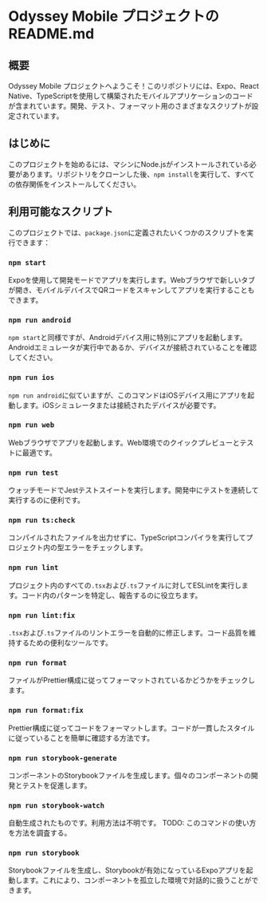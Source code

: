 # Odyssey Mobile プロジェクトのREADME.md

## 概要
Odyssey Mobile プロジェクトへようこそ！このリポジトリには、Expo、React Native、TypeScriptを使用して構築されたモバイルアプリケーションのコードが含まれています。開発、テスト、フォーマット用のさまざまなスクリプトが設定されています。

## はじめに
このプロジェクトを始めるには、マシンにNode.jsがインストールされている必要があります。リポジトリをクローンした後、`npm install`を実行して、すべての依存関係をインストールしてください。

## 利用可能なスクリプト
このプロジェクトでは、`package.json`に定義されたいくつかのスクリプトを実行できます：

### `npm start`
Expoを使用して開発モードでアプリを実行します。Webブラウザで新しいタブが開き、モバイルデバイスでQRコードをスキャンしてアプリを実行することもできます。

### `npm run android`
`npm start`と同様ですが、Androidデバイス用に特別にアプリを起動します。Androidエミュレータが実行中であるか、デバイスが接続されていることを確認してください。

### `npm run ios`
`npm run android`に似ていますが、このコマンドはiOSデバイス用にアプリを起動します。iOSシミュレータまたは接続されたデバイスが必要です。

### `npm run web`
Webブラウザでアプリを起動します。Web環境でのクイックプレビューとテストに最適です。

### `npm run test`
ウォッチモードでJestテストスイートを実行します。開発中にテストを連続して実行するのに便利です。

### `npm run ts:check`
コンパイルされたファイルを出力せずに、TypeScriptコンパイラを実行してプロジェクト内の型エラーをチェックします。

### `npm run lint`
プロジェクト内のすべての`.tsx`および`.ts`ファイルに対してESLintを実行します。コード内のパターンを特定し、報告するのに役立ちます。

### `npm run lint:fix`
`.tsx`および`.ts`ファイルのリントエラーを自動的に修正します。コード品質を維持するための便利なツールです。

### `npm run format`
ファイルがPrettier構成に従ってフォーマットされているかどうかをチェックします。

### `npm run format:fix`
Prettier構成に従ってコードをフォーマットします。コードが一貫したスタイルに従っていることを簡単に確認する方法です。

### `npm run storybook-generate`
コンポーネントのStorybookファイルを生成します。個々のコンポーネントの開発とテストを促進します。

### `npm run storybook-watch`

自動生成されたものです。利用方法は不明です。
TODO: このコマンドの使い方を方法を調査する。

### `npm run storybook`
Storybookファイルを生成し、Storybookが有効になっているExpoアプリを起動します。これにより、コンポーネントを孤立した環境で対話的に扱うことができます。
